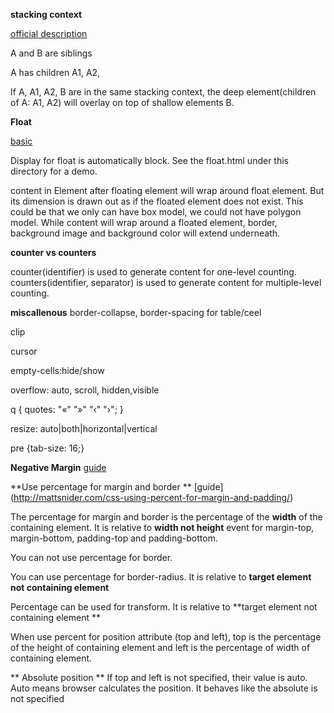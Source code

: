 **stacking context**

[official description](http://www.w3.org/TR/CSS2/zindex.html)

A and B are siblings

A has children  A1, A2,

If A, A1, A2, B are in the same stacking context, the deep element(children of A: A1, A2) will overlay on top of shallow elements B.

**Float**

[basic ](http://css.maxdesign.com.au/floatutorial/introduction.htm)

Display for float is automatically block. See the float.html under this directory for a demo.

content in Element after floating element will wrap around float element.  But its dimension is drawn out as if the floated element does not exist. This could be that we only can have box model, we could not have polygon model. While content will wrap around a floated element, border, background image and background color will extend underneath.

**counter vs counters**

counter(identifier) is used to generate content for one-level counting. counters(identifier, separator) is used to generate content for multiple-level counting.

**miscallenous**
border-collapse, border-spacing for table/ceel

clip

cursor

empty-cells:hide/show

overflow: auto, scroll, hidden,visible

q {
    quotes: "«" "»" "‹" "›";
}

resize: auto|both|horizontal|vertical

pre {tab-size: 16;}

**Negative Margin**
[guide](http://www.smashingmagazine.com/2009/07/the-definitive-guide-to-using-negative-margins/)

**Use percentage for margin and border **
[guide] (http://mattsnider.com/css-using-percent-for-margin-and-padding/)

The percentage for margin and border is the percentage of the **width** of the containing element. It is relative to **width not height** event for margin-top, margin-bottom, padding-top and padding-bottom.

You can not use percentage for border.

You can use percentage for border-radius. It is relative to **target element not containing element**

Percentage can be used for transform. It is relative to **target element not containing element **

When use percent for position attribute (top and left), top is the percentage of the height of containing element and left is the percentage of width of containing element.


** Absolute position **
If top and left is not specified, their value is auto. Auto means browser calculates the position. It behaves like the absolute is not specified
